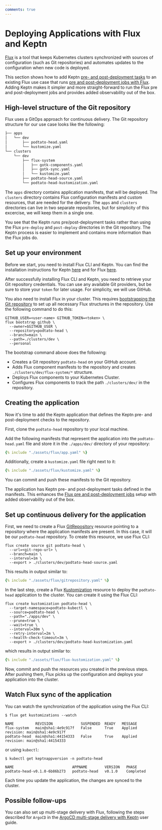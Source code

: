 ```yaml
---
comments: true
---
```


# Deploying Applications with Flux and Keptn

[Flux](https://fluxcd.io/)
is a tool that keeps Kubernetes clusters synchronized with sources
of configuration (such as Git repositories) and automates updates to
the configuration when new code is deployed.

This section shows how to add Keptn
[pre- and post-deployment tasks](../guides/tasks.md)
to an existing Flux use case that runs
[pre and post-deployment jobs with Flux](https://fluxcd.io/flux/use-cases/running-jobs/).
Adding Keptn makes it simpler and more straight-forward
to run the Flux pre and post-deployment jobs
and provides added observability out of the box.

## High-level structure of the Git repository

Flux uses a GitOps approach for continuous delivery.
The Git
repository structure for our use case looks like the following:

```markdown
├── apps
│   └── dev
│       ├── podtato-head.yaml
│       └── kustomize.yaml
└── clusters
    └── dev
        ├── flux-system
        │   ├── gotk-components.yaml
        │   ├── gotk-sync.yaml
        │   └── kustomize.yaml
        ├── podtato-head-source.yaml
        └── podtato-head-kustomization.yaml
```

The `apps` directory contains application manifests, that will be deployed.
The `clusters` directory contains Flux configuration manifests and custom
resources, that are needed for the delivery.
The `apps` and `clusters` directories can live in two separate repositories,
but for simplicity of this excercise, we will keep them in a single one.

You see that the Keptn runs pre/post-deployment tasks
rather than using the Flux `pre-deploy` and `post-deploy` directories in the Git repository.
The Keptn process is easier to implement
and contains more information than the Flux jobs do.

## Set up your environment

Before we start, you need to install Flux CLI and Keptn.
You can find the installation instructions for Keptn [here](../installation/index.md)
and for Flux [here](https://fluxcd.io/flux/installation/).

After successfully installing Flux CLI and Keptn, you need to
retrieve your Git repository credentials.
You can use any available Git providers, but be sure to store your `token`
for later usage.
For simplicity, we will use GitHub.

You also need to install Flux in your cluster.
This requires
[bootstrapping the Git repository](https://fluxcd.io/flux/installation/bootstrap/)
to set up all necessary Flux structures in the repository.
Use the following command to do this:

```shell
GITHUB_USER=<user-name> GITHUB_TOKEN=<token> \
flux bootstrap github \
  --owner=$GITHUB_USER \
  --repository=podtato-head \
  --branch=main \
  --path=./clusters/dev \
  --personal
```

The bootstrap command above does the following:

* Creates a Git repository `podtato-head` on your GitHub account.
* Adds Flux component manifests to the repository and
creates `./clusters/dev/flux-system/*` structure.
* Deploys Flux components to your Kubernetes Cluster.
* Configures Flux components to track the path `./clusters/dev/` in the repository.

## Creating the application

Now it's time to add the Keptn application that defines the Keptn pre- and
post-deployment checks to the repository.

First, clone the `podtato-head` repository to your local machine.

Add the following manifests that represent the application into the  `podtato-head.yaml` file
and store it in the `./apps/dev/` directory of your repository:

```yaml
{% include "./assets/flux/app.yaml" %}
```

Additionally, create a `kustomize.yaml` file right next to it:

```yaml
{% include "./assets/flux/kustomize.yaml" %}
```

You can commit and push these manifests to the Git repository.

The application has Keptn pre- and post-deployment tasks defined
in the manifests.
This enhances the
[Flux pre and post-deployment jobs](https://fluxcd.io/flux/use-cases/running-jobs/)
setup with added observability out of the box.

## Set up continuous delivery for the application

First, we need to create a Flux
[GitRepository](https://fluxcd.io/flux/components/source/gitrepositories/)
resource
pointing to a repository where the application manifests are present.
In this case, it will be our `podtato-head` repository.
To create this resource, we use Flux CLI:

```shell
flux create source git podtato-head \
  --url=<git-repo-url> \
  --branch=main \
  --interval=1m \
  --export > ./clusters/dev/podtato-head-source.yaml
```

This results in output similar to:

```yaml
{% include "./assets/flux/gitrepository.yaml" %}
```

In the last step, create a Flux
[Kustomization](https://fluxcd.io/flux/components/kustomize/kustomizations/)
resource to deploy the `podtato-head` application to the cluster.
You can create it using the Flux CLI:

```shell
flux create kustomization podtato-head \
  --target-namespace=podtato-kubectl \
  --source=podtato-head \
  --path="./apps/dev" \
  --prune=true \
  --wait=true \
  --interval=30m \
  --retry-interval=2m \
  --health-check-timeout=3m \
  --export > ./clusters/dev/podtato-head-kustomization.yaml
```

which results in output similar to:

```yaml
{% include "./assets/flux/flux-kustomization.yaml" %}
```

Now, commit and push the resources you created in the previous steps.
After pushing them, Flux picks up the configuration and
deploys your application into the cluster.

## Watch Flux sync of the application

You can watch the synchronization of the application
using the Flux CLI:

```shell
$ flux get kustomizations --watch

NAME          REVISION             SUSPENDED  READY   MESSAGE
flux-system   main@sha1:4e9c917f   False      True    Applied revision: main@sha1:4e9c917f
podtato-head  main@sha1:44154333   False      True    Applied revision: main@sha1:44154333
```

or using `kubectl`:

```shell
$ kubectl get keptnappversion -n podtato-head

NAME                           APPNAME        VERSION   PHASE
podtato-head-v0.1.0-6b86b273   podtato-head   v0.1.0    Completed
```

Each time you update the application, the changes are
synced to the cluster.

## Possible follow-ups

You can also set up multi-stage delivery with Flux,
following the steps described for `ArgoCD` in the
[ArgoCD multi-stage delivery with Keptn](../guides/multi-stage-application-delivery.md)
user guide.

